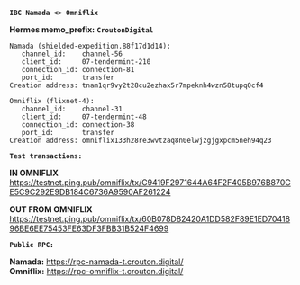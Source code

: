 **`IBC Namada <> Omniflix`**

**Hermes memo_prefix:** **`CroutonDigital`**
```
Namada (shielded-expedition.88f17d1d14):
   channel_id:    channel-56
   client_id:     07-tendermint-210
   connection_id: connection-81
   port_id:       transfer
Creation address: tnam1qr9vy2t28cu2ezhax5r7mpeknh4wzn58tupq0cf4
```
```
Omniflix (flixnet-4): 
   channel_id:    channel-31
   client_id:     07-tendermint-48
   connection_id: connection-38
   port_id:       transfer
Creation address: omniflix133h28re3wvtzaq8n0elwjzgjgxpcm5neh94q23
```

**`Test transactions:`**

**IN OMNIFLIX**   
https://testnet.ping.pub/omniflix/tx/C9419F2971644A64F2F405B976B870CE5C9C292E9DB184C6736A9590AF261224

**OUT FROM OMNIFLIX**  
https://testnet.ping.pub/omniflix/tx/60B078D82420A1DD582F89E1ED7041896BE6EE75453FE63DF3FBB31B524F4699

**`Public RPC:`**

**Namada:** https://rpc-namada-t.crouton.digital/   
**Omniflix:** https://rpc-omniflix-t.crouton.digital/


